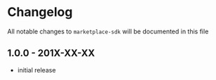 # Changelog

All notable changes to `marketplace-sdk` will be documented in this file

## 1.0.0 - 201X-XX-XX

- initial release
